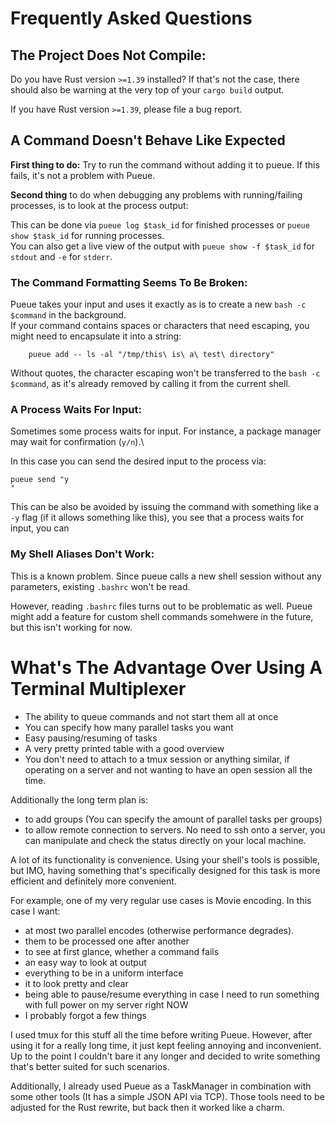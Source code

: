 # Frequently Asked Questions


## The Project Does Not Compile:
Do you have Rust version `>=1.39` installed?
If that's not the case, there should also be warning at the very top of your `cargo build` output.

If you have Rust version `>=1.39`, please file a bug report.


## A Command Doesn't Behave Like Expected

**First thing to do:** Try to run the command without adding it to pueue. If this fails, it's not a problem with Pueue.

**Second thing** to do when debugging any problems with running/failing processes, is to look at the process output:

This can be done via `pueue log $task_id` for finished processes or `pueue show $task_id` for running processes.\
You can also get a live view of the output with `pueue show -f $task_id` for `stdout` and `-e` for `stderr`.


### The Command Formatting Seems To Be Broken:

Pueue takes your input and uses it exactly as is to create a new `bash -c $command` in the background.\
If your command contains spaces or characters that need escaping, you might need to encapsulate it into a string:

```
    pueue add -- ls -al "/tmp/this\ is\ a\ test\ directory"
```

Without quotes, the character escaping won't be transferred to the `bash -c $command`, as it's already removed by calling it from the current shell.


### A Process Waits For Input:

Sometimes some process waits for input. For instance, a package manager may wait for confirmation (`y/n`).\

In this case you can send the desired input to the process via:

```
pueue send "y
"
```

This can be also be avoided by issuing the command with something like a `-y` flag (if it allows something like this),
you see that a process waits for input, you can 


### My Shell Aliases Don't Work:

This is a known problem. 
Since pueue calls a new shell session without any parameters, existing `.bashrc` won't be read.

However, reading `.bashrc` files turns out to be problematic as well.
Pueue might add a feature for custom shell commands somehwere in the future, but this isn't working for now.


# What's The Advantage Over Using A Terminal Multiplexer

- The ability to queue commands and not start them all at once
- You can specify how many parallel tasks you want
- Easy pausing/resuming of tasks
- A very pretty printed table with a good overview
- You don't need to attach to a tmux session or anything similar, if operating on a server and not wanting to have an open session all the time.

Additionally the long term plan is:

- to add groups (You can specify the amount of parallel tasks per groups)
- to allow remote connection to servers. No need to ssh onto a server, you can manipulate and check the status directly on your local machine.

A lot of its functionality is convenience. Using your shell's tools is possible, but IMO, having something that's specifically designed for this task is more efficient and definitely more convenient.


For example, one of my very regular use cases is Movie encoding. In this case I want:

- at most two parallel encodes (otherwise performance degrades).
- them to be processed one after another
- to see at first glance, whether a command fails
- an easy way to look at output
- everything to be in a uniform interface
- it to look pretty and clear
- being able to pause/resume everything in case I need to run something with full power on my server right NOW
- I probably forgot a few things

I used tmux for this stuff all the time before writing Pueue.
However, after using it for a really long time, it just kept feeling annoying and inconvenient.
Up to the point I couldn't bare it any longer and decided to write something that's better suited for such scenarios.

Additionally, I already used Pueue as a TaskManager in combination with some other tools (It has a simple JSON API via TCP).
Those tools need to be adjusted for the Rust rewrite, but back then it worked like a charm.

